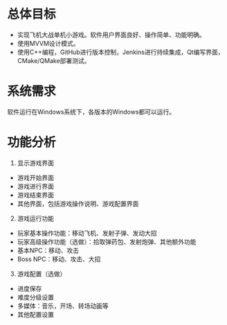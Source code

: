 # 总体目标

- 实现飞机大战单机小游戏。软件用户界面良好、操作简单、功能明确。
- 使用MVVM设计模式。
- 使用C++编程，GitHub进行版本控制，Jenkins进行持续集成，Qt编写界面，CMake/QMake部署测试。

# 系统需求

软件运行在Windows系统下，各版本的Windows都可以运行。

# 功能分析

1. 显示游戏界面

- 游戏开始界面
- 游戏进行界面
- 游戏结束界面
- 其他界面，包括游戏操作说明、游戏配置界面

2. 游戏运行功能

- 玩家基本操作功能：移动飞机、发射子弹、发动大招
- 玩家高级操作功能（选做）：拾取弹药包、发射炮弹、其他额外功能
- 基本NPC：移动、攻击
- Boss NPC：移动、攻击、大招

3. 游戏配置（选做）

- 进度保存
- 难度分级设置
- 多媒体：音乐，开场、转场动画等
- 其他配置设置
